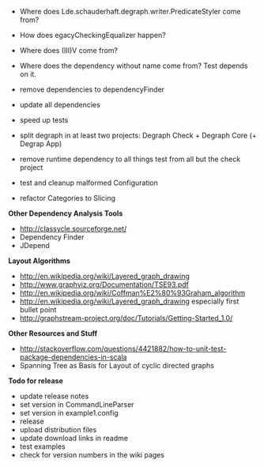 * Where does Lde.schauderhaft.degraph.writer.PredicateStyler come from?
* How does egacyCheckingEqualizer happen?
* Where does (III)V come from?
* Where does the dependency without name come from? Test depends on it.
* remove dependencies to dependencyFinder
* update all dependencies

* speed up tests
* split degraph in at least two projects: Degraph Check + Degraph Core (+ Degrap App)
* remove runtime dependency to all things test from all but the check project

* test and cleanup malformed Configuration
* refactor Categories to Slicing

**Other Dependency Analysis Tools** 
* http://classycle.sourceforge.net/
* Dependency Finder
* JDepend

**Layout Algorithms**
* http://en.wikipedia.org/wiki/Layered_graph_drawing
* http://www.graphviz.org/Documentation/TSE93.pdf
* http://en.wikipedia.org/wiki/Coffman%E2%80%93Graham_algorithm
* http://en.wikipedia.org/wiki/Layered_graph_drawing especially first bullet point
* http://graphstream-project.org/doc/Tutorials/Getting-Started_1.0/

**Other Resources and Stuff**
* http://stackoverflow.com/questions/4421882/how-to-unit-test-package-dependencies-in-scala
* Spanning Tree as Basis for Layout of cyclic directed graphs

**Todo for release**
* update release notes
* set version in CommandLineParser
* set version in example1.config
* release
* upload distribution files
* update download links in readme
* test examples 
* check for version numbers in the wiki pages

